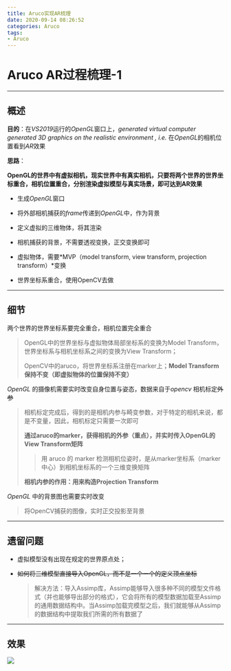 ```yaml
---
title: Aruco实现AR梳理
date: 2020-09-14 08:26:52
categories: Aruco
tags:
- Aruco
---
```


# Aruco AR过程梳理-1

---

## 概述

**目的**：在*VS2019*运行的*OpenGL*窗口上，*generated virtual computer generated 3D graphics on the realistic environment , i.e.* 在*OpenGL*的相机位置看到*AR*效果

**思路**：

**OpenGL的世界中有虚拟相机，现实世界中有真实相机，只要将两个世界的世界坐标重合，相机位置重合，分别渲染虚拟模型与真实场景，即可达到AR效果**

- 生成*OpenGL*窗口
- 将外部相机捕获的*frame*传递到*OpenGL*中，作为背景
- 定义虚拟的三维物体，将其渲染
- 相机捕获的背景，不需要透视变换，正交变换即可
- 虚拟物体，需要*MVP（model transform, view transform, projection transform）*变换

- 世界坐标系重合，使用OpenCV去做

---

## 细节

两个世界的世界坐标系要完全重合，相机位置完全重合

> OpenGL中的世界坐标与虚拟物体局部坐标系的变换为Model Transform，世界坐标系与相机坐标系之间的变换为View Transform；
>
> OpenCV中的aruco，将世界坐标系注册在marker上；**Model Transform 保持不变（即虚拟物体的位置保持不变）** 

*OpenGL* 的摄像机需要实时改变自身位置与姿态，数据来自于*opencv* 相机标定~~外参~~ 

> 相机标定完成后，得到的是相机内参与畸变参数，对于特定的相机来说，都是不变量，因此，相机标定只需要一次即可
>
> **通过aruco的marker，获得相机的外参（重点），并实时传入OpenGL的View Transform矩阵** 
>
> > 用 aruco 的 marker 检测相机位姿时，是从marker坐标系（marker中心）到相机坐标系的一个三维变换矩阵
>
> **相机内参的作用：用来构造Projection Transform** 

*OpenGL* 中的背景图也需要实时改变

> 将OpenCV捕获的图像，实时正交投影至背景

---

## 遗留问题

- 虚拟模型没有出现在规定的世界原点处；

- ~~如何将三维模型直接导入OpenGL，而不是一个一个的定义顶点坐标~~ 

  > 解决方法：导入Assimp库，Assimp能够导入很多种不同的模型文件格式（并也能够导出部分的格式），它会将所有的模型数据加载至Assimp的通用数据结构中。当Assimp加载完模型之后，我们就能够从Assimp的数据结构中提取我们所需的所有数据了

---

## 效果

![](https://cdn.jsdelivr.net/gh/junlin49/up/20200913163957.png)


